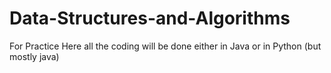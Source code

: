 # Data-Structures-and-Algorithms
For Practice
Here all the coding will be done either in Java or in Python (but mostly java)
